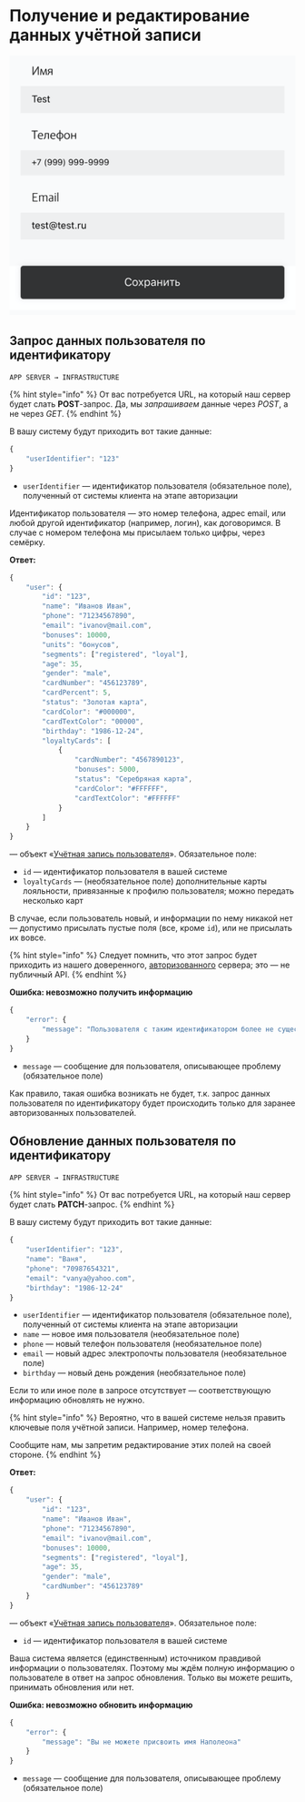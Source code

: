 # Получение и редактирование данных учётной записи

![](<../../../.gitbook/assets/image (2).png>)

## Запрос данных пользователя по идентификатору

`APP SERVER → INFRASTRUCTURE`

{% hint style="info" %}
От вас потребуется URL, на который наш сервер будет слать **POST**-запрос. Да, мы _запрашиваем_ данные через _POST_, а не через _GET_.
{% endhint %}

В вашу систему будут приходить вот такие данные:

```javascript
{
    "userIdentifier": "123"
}
```

* `userIdentifier` — идентификатор пользователя (обязательное поле), полученный от системы клиента на этапе авторизации

Идентификатор пользователя — это номер телефона, адрес email, или любой другой идентификатор (например, логин), как договоримся. В случае с номером телефона мы присылаем только цифры, через семёрку.

**Ответ:**

```javascript
{
    "user": {
        "id": "123",
        "name": "Иванов Иван",
        "phone": "71234567890",
        "email": "ivanov@mail.com",
        "bonuses": 10000,
        "units": "бонусов",
        "segments": ["registered", "loyal"],
        "age": 35,
        "gender": "male",
        "cardNumber": "456123789",
        "cardPercent": 5,
        "status": "Золотая карта",
        "cardColor": "#000000",
        "cardTextColor": "00000",
        "birthday": "1986-12-24",
        "loyaltyCards": [
            {
                "cardNumber": "4567890123",
                "bonuses": 5000,
                "status": "Серебряная карта",
                "cardColor": "#FFFFFF",
                "cardTextColor": "#FFFFFF"            
            }
        ]
    }
}
```

— объект «[Учётная запись пользователя](obekt-uchyotnaya-zapis-polzovatelya.md)». Обязательное поле:

* `id` — идентификатор пользователя в вашей системе
* `loyaltyCards` — (необязательное поле) дополнительные карты лояльности, привязанные к профилю пользователя; можно передать несколько карт

В случае, если пользователь новый, и информации по нему никакой нет — допустимо присылать пустые поля (все, кроме `id`), или не присылать их вовсе.

{% hint style="info" %}
Следует помнить, что этот запрос будет приходить из нашего доверенного, [авторизованного](../../general.md#avtorizaciya-api) сервера; это — не публичный API.
{% endhint %}

**Ошибка: невозможно получить информацию**

```javascript
{
    "error": {
        "message": "Пользователя с таким идентификатором более не существует"
    }
}
```

* `message` — сообщение для пользователя, описывающее проблему (обязательное поле)

Как правило, такая ошибка возникать не будет, т.к. запрос данных пользователя по идентификатору будет происходить только для заранее авторизованных пользователей.

## Обновление данных пользователя по идентификатору

`APP SERVER → INFRASTRUCTURE`

{% hint style="info" %}
От вас потребуется URL, на который наш сервер будет слать **PATCH**-запрос.
{% endhint %}

В вашу систему будут приходить вот такие данные:

```javascript
{
    "userIdentifier": "123",
    "name": "Ваня",
    "phone": "70987654321",
    "email": "vanya@yahoo.com",
    "birthday": "1986-12-24"
}
```

* `userIdentifier` — идентификатор пользователя (обязательное поле), полученный от системы клиента на этапе авторизации
* `name` — новое имя пользователя (необязательное поле)
* `phone` — новый телефон пользователя (необязательное поле)
* `email` — новый адрес электропочты пользователя (необязательное поле)
* `birthday` — новый день рождения (необязательное поле)

Если то или иное поле в запросе отсутствует — соответствующую информацию обновлять не нужно.

{% hint style="info" %}
Вероятно, что в вашей системе нельзя править ключевые поля учётной записи. Например, номер телефона.

Сообщите нам, мы запретим редактирование этих полей на своей стороне.
{% endhint %}

**Ответ:**

```javascript
{
    "user": {
        "id": "123",
        "name": "Иванов Иван",
        "phone": "71234567890",
        "email": "ivanov@mail.com",
        "bonuses": 10000,
        "segments": ["registered", "loyal"],
        "age": 35,
        "gender": "male",
        "cardNumber": "456123789"
    }
}
```

— объект «[Учётная запись пользователя](obekt-uchyotnaya-zapis-polzovatelya.md)». Обязательное поле:

* `id` — идентификатор пользователя в вашей системе

Ваша система является (единственным) источником правдивой информации о пользователях. Поэтому мы ждём полную информацию о пользователе в ответ на запрос обновления. Только вы можете решить, принимать обновления или нет.

**Ошибка: невозможно обновить информацию**

```javascript
{
    "error": {
        "message": "Вы не можете присвоить имя Наполеона"
    }
}
```

* `message` — сообщение для пользователя, описывающее проблему (обязательное поле)
